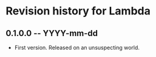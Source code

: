 # Revision history for Lambda

## 0.1.0.0  -- YYYY-mm-dd

* First version. Released on an unsuspecting world.
